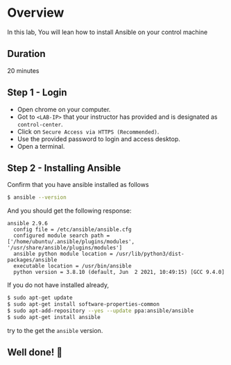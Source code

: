 <link rel='stylesheet' href='../assets/css/main.css'/>

# Overview

In this lab, You will lean how to install Ansible on your control machine


## Duration

20 minutes

## Step 1 - Login

- Open chrome on your computer.
- Got to `<LAB-IP>` that your instructor has provided and is designated as `control-center`.
- Click on `Secure Access via HTTPS (Recommended)`.
- Use the provided password to login and access desktop.
- Open a terminal.

## Step 2 - Installing Ansible

Confirm that you have ansible installed as follows

```bash
$ ansible --version
```

And you should get the following response:

```console
ansible 2.9.6
  config file = /etc/ansible/ansible.cfg
  configured module search path = ['/home/ubuntu/.ansible/plugins/modules', '/usr/share/ansible/plugins/modules']
  ansible python module location = /usr/lib/python3/dist-packages/ansible
  executable location = /usr/bin/ansible
  python version = 3.8.10 (default, Jun  2 2021, 10:49:15) [GCC 9.4.0]
```

If you do not have installed already,

```bash
$ sudo apt-get update
$ sudo apt-get install software-properties-common
$ sudo apt-add-repository --yes --update ppa:ansible/ansible
$ sudo apt-get install ansible
```

try to the get the `ansible` version.

## Well done! 👏